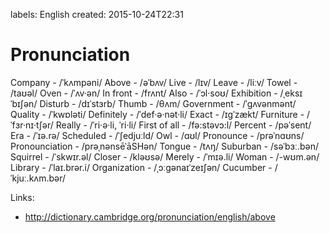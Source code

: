 labels: English
created: 2015-10-24T22:31

# Pronunciation

Company - /ˈkʌmpəni/
Above - /əˈbʌv/
Live - /lɪv/
Leave - /liːv/
Towel - /taʊəl/
Oven - /ˈʌv·ən/
In front - /frʌnt/
Also - /ˈɔl·soʊ/
Exhibition - /ˌeksɪˈbɪʃən/
Disturb - /dɪˈstɜrb/
Thumb - /θʌm/
Government - /ˈɡʌvənmənt/
Quality - /ˈkwɒləti/
Definitely - /ˈdef·ə·nət·li/
Exact - /ɪɡˈzækt/
Furniture - /ˈfɜr·nɪ·tʃər/
Really - /ˈri·ə·li, ˈri·li/
First of all - /fə:stəvɔ:l/
Percent - /pəˈsent/
Era - /ˈɪə.rə/
Scheduled - /ˈʃedjuːld/
Owl - /ɑʊl/
Pronounce - /prəˈnɑʊns/
Pronounciation - /prəˌnənsēˈāSHən/
Tongue - /tʌŋ/
Suburban - /səˈbɜː.bən/
Squirrel - /ˈskwɪr.əl/
Closer - /kləʊsə/
Merely - /ˈmɪə.li/
Woman - /-wʊm.ən/
Library - /ˈlaɪ.brər.i/
Organization - /ˌɔːɡənaɪˈzeɪʃən/
Cucumber - /ˈkjuː.kʌm.bər/

Links:

- http://dictionary.cambridge.org/pronunciation/english/above
